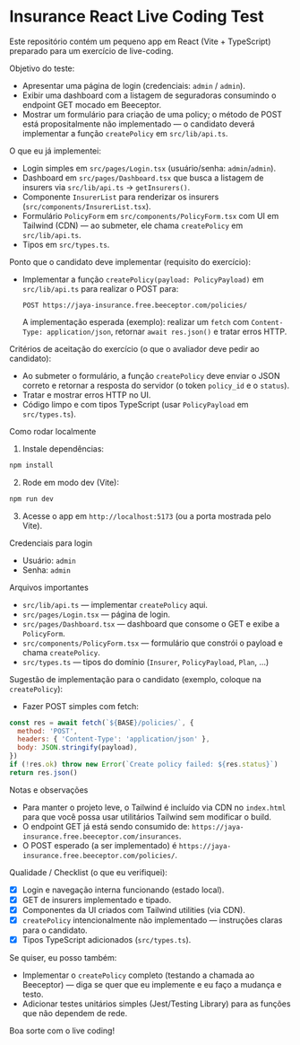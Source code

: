 # Insurance React Live Coding Test

Este repositório contém um pequeno app em React (Vite + TypeScript) preparado para um exercício de live-coding.

Objetivo do teste:
- Apresentar uma página de login (credenciais: `admin` / `admin`).
- Exibir uma dashboard com a listagem de seguradoras consumindo o endpoint GET mocado em Beeceptor.
- Mostrar um formulário para criação de uma policy; o método de POST está propositalmente não implementado — o candidato deverá implementar a função `createPolicy` em `src/lib/api.ts`.

O que eu já implementei:
- Login simples em `src/pages/Login.tsx` (usuário/senha: `admin`/`admin`).
- Dashboard em `src/pages/Dashboard.tsx` que busca a listagem de insurers via `src/lib/api.ts` -> `getInsurers()`.
- Componente `InsurerList` para renderizar os insurers (`src/components/InsurerList.tsx`).
- Formulário `PolicyForm` em `src/components/PolicyForm.tsx` com UI em Tailwind (CDN) — ao submeter, ele chama `createPolicy` em `src/lib/api.ts`.
- Tipos em `src/types.ts`.

Ponto que o candidato deve implementar (requisito do exercício):
- Implementar a função `createPolicy(payload: PolicyPayload)` em `src/lib/api.ts` para realizar o POST para:

  `POST https://jaya-insurance.free.beeceptor.com/policies/`

  A implementação esperada (exemplo): realizar um `fetch` com `Content-Type: application/json`, retornar `await res.json()` e tratar erros HTTP.

Critérios de aceitação do exercício (o que o avaliador deve pedir ao candidato):
- Ao submeter o formulário, a função `createPolicy` deve enviar o JSON correto e retornar a resposta do servidor (o token `policy_id` e o `status`).
- Tratar e mostrar erros HTTP no UI.
- Código limpo e com tipos TypeScript (usar `PolicyPayload` em `src/types.ts`).

Como rodar localmente

1. Instale dependências:

```bash
npm install
```

2. Rode em modo dev (Vite):

```bash
npm run dev
```

3. Acesse o app em `http://localhost:5173` (ou a porta mostrada pelo Vite).

Credenciais para login

- Usuário: `admin`
- Senha: `admin`

Arquivos importantes

- `src/lib/api.ts` — implementar `createPolicy` aqui.
- `src/pages/Login.tsx` — página de login.
- `src/pages/Dashboard.tsx` — dashboard que consome o GET e exibe a `PolicyForm`.
- `src/components/PolicyForm.tsx` — formulário que constrói o payload e chama `createPolicy`.
- `src/types.ts` — tipos do domínio (`Insurer`, `PolicyPayload`, `Plan`, ...)

Sugestão de implementação para o candidato (exemplo, coloque na `createPolicy`):

- Fazer POST simples com fetch:

```js
const res = await fetch(`${BASE}/policies/`, {
  method: 'POST',
  headers: { 'Content-Type': 'application/json' },
  body: JSON.stringify(payload),
})
if (!res.ok) throw new Error(`Create policy failed: ${res.status}`)
return res.json()
```

Notas e observações

- Para manter o projeto leve, o Tailwind é incluído via CDN no `index.html` para que você possa usar utilitários Tailwind sem modificar o build.
- O endpoint GET já está sendo consumido de: `https://jaya-insurance.free.beeceptor.com/insurances`.
- O POST esperado (a ser implementado) é `https://jaya-insurance.free.beeceptor.com/policies/`.

Qualidade / Checklist (o que eu verifiquei):
- [x] Login e navegação interna funcionando (estado local).
- [x] GET de insurers implementado e tipado.
- [x] Componentes da UI criados com Tailwind utilities (via CDN).
- [x] `createPolicy` intencionalmente não implementado — instruções claras para o candidato.
- [x] Tipos TypeScript adicionados (`src/types.ts`).

Se quiser, eu posso também:
- Implementar o `createPolicy` completo (testando a chamada ao Beeceptor) — diga se quer que eu implemente e eu faço a mudança e testo.
- Adicionar testes unitários simples (Jest/Testing Library) para as funções que não dependem de rede.

Boa sorte com o live coding!
